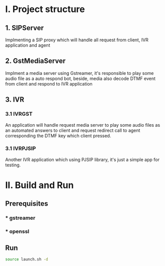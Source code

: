# I. Project structure

## 1. SIPServer
Implmenting a SIP proxy which will handle all request from client, IVR application and agent

## 2. GstMediaServer
Implment a media server using Gstreamer, it's responsible to play some audio file as a auto respond bot, beside, media also decode DTMF event from client and respond to IVR application

## 3. IVR 
  ### 3.1 IVRGST
  An application will handle request media server to play some audio files as an automated answers to client and request redirect call to agent corresponding the DTMF key which client pressed.

  ### 3.1 IVRPJSIP
  Another IVR application which using PJSIP library, it's just a simple app for testing.


# II. Build and Run

## Prerequisites 

  ### * gstreamer
  ### * openssl

## Run
```bash
source launch.sh -d
```
